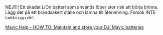 ﻿NEJ!!!! Ett skadat LiOn batteri som används löper stor risk att börja brinna. Lägg det på ett brandsäkert ställe och lämna till återvinning. Försök INTE ladda upp det. 

[Mavic Help - HOW TO: Maintain and store your DJI Mavic batteries](https://www.mavichelp.com/tips/how-to-maintain-and-store-your-dji-mavic-batteries.43?fbclid=IwAR0r1xkBLbFL7mHE1gWJZcD7IhS03ie7NMY13iqpddRw1cTSmeAsHsSQzO4)
